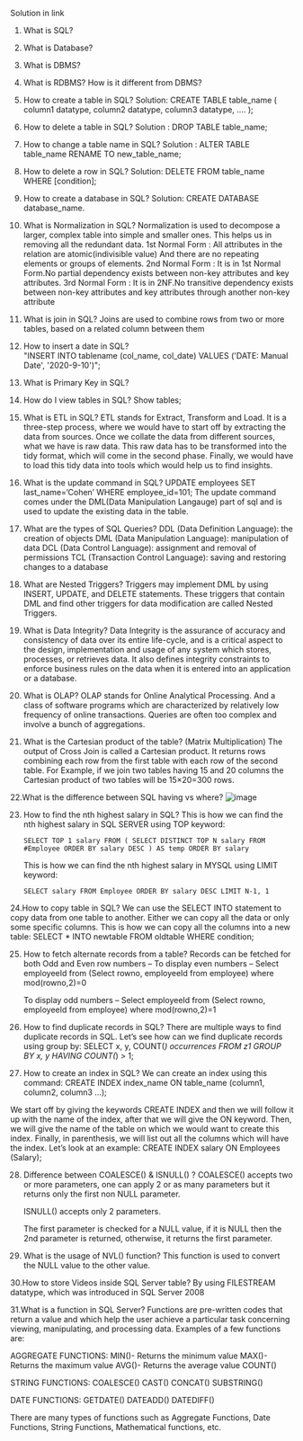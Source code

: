 Solution in link 

1. What is SQL?

2. What is Database?

3. What is DBMS?

4. What is RDBMS? How is it different from DBMS?

5. How to create a table in SQL?
  Solution: 
CREATE TABLE table_name (
	column1 datatype,
	column2 datatype,
	column3 datatype,
   ....
);

6. How to delete a table in SQL?
Solution : DROP TABLE table_name;

7. How to change a table name in SQL?
  Solution : ALTER TABLE table_name
  RENAME TO new_table_name;
  
8. How to delete a row in SQL?
  Solution: DELETE FROM table_name
  WHERE [condition];
  
9. How to create a database in SQL?
	Solution: CREATE DATABASE database_name.

10. What is Normalization in SQL?
	Normalization is used to decompose a larger, complex table into simple and smaller ones. This helps us in removing all the redundant data.
	1st Normal Form : All attributes in the relation are atomic(indivisible value) And there are no repeating elements or groups of elements.
	2nd Normal Form : It is in 1st Normal Form.No partial dependency exists between non-key attributes and key attributes.
	3rd Normal Form : It is in 2NF.No transitive dependency exists between non-key attributes and key attributes through another non-key attribute
	
11. What is join in SQL?
	Joins are used to combine rows from two or more tables, based on a related column between them

12. How to insert a date in SQL?	
	"INSERT INTO tablename (col_name, col_date) VALUES ('DATE: Manual Date', '2020-9-10')";
	
13. What is Primary Key in SQL?

14. How do I view tables in SQL?
	Show tables;

15. What is ETL in SQL? 
	ETL stands for Extract, Transform and Load. It is a three-step process, where we would have to start off by extracting the data from sources. 
	Once we collate the data from different sources, what we have is raw data. This raw data has to be transformed into the tidy format, 
	which will come in the second phase. Finally, we would have to load this tidy data into tools which would help us to find insights.

16. What is the update command in SQL? 
	UPDATE employees
	SET last_name=‘Cohen’
	WHERE employee_id=101;
	The update command comes under the DML(Data Manipulation Langauge) part of sql and is used to update the existing data in the table.

17. What are the types of SQL Queries?
	DDL (Data Definition Language): the creation of objects
	DML (Data Manipulation Language): manipulation of data
	DCL (Data Control Language): assignment and removal of permissions
	TCL (Transaction Control Language): saving and restoring changes to a database
	
18. What are Nested Triggers?
	Triggers may implement DML by using INSERT, UPDATE, and DELETE statements. These triggers that contain DML and find other triggers for data modification are 		called Nested Triggers.
	
19. What is Data Integrity?
	Data Integrity is the assurance of accuracy and consistency of data over its entire life-cycle, and is a critical aspect to the design, implementation and 		usage of any system which stores, processes, or retrieves data. It also defines integrity constraints to enforce business rules on the data 
		when it is entered into an application or a database.
		
		
20. What is OLAP?
	OLAP stands for Online Analytical Processing. And a class of software programs which are characterized by relatively low frequency of online transactions. 	Queries are often too complex and involve a bunch of aggregations. 
	
21. What is the Cartesian product of the table? (Matrix Multiplication)
	The output of Cross Join is called a Cartesian product. It returns rows combining each row from the first table with each row of the second table. 
	For Example, if we join two tables having 15 and 20 columns the Cartesian product of two tables will be 15×20=300 rows.
	
22.What is the difference between SQL having vs where?
	![image](https://user-images.githubusercontent.com/114629519/199356597-7bdfdce9-17bb-46bb-99ea-62aae3a7a8ea.png)
	
23. How to find the nth highest salary in SQL?
	This is how we can find the nth highest salary in SQL SERVER using TOP keyword:

		SELECT TOP 1 salary FROM ( SELECT DISTINCT TOP N salary FROM #Employee ORDER BY salary DESC ) AS temp ORDER BY salary
	This is how we can find the nth highest salary in MYSQL using LIMIT keyword:

		SELECT salary FROM Employee ORDER BY salary DESC LIMIT N-1, 1
		
24.How to copy table in SQL?
	We can use the SELECT INTO statement to copy data from one table to another. Either we can copy all the data or only some specific columns.
      	 This is how we can copy all the columns into a new table:
		SELECT *
	 	INTO newtable
		FROM oldtable
		WHERE condition;
		
25. How to fetch alternate records from a table?
	Records can be fetched for both Odd and Even row numbers – To display even numbers –
	Select employeeId from (Select rowno, employeeId from employee) where mod(rowno,2)=0
	
	To display odd numbers –
	Select employeeId from (Select rowno, employeeId from employee) where mod(rowno,2)=1
	
26. How to find duplicate records in SQL?
	There are multiple ways to find duplicate records in SQL. Let’s see how can we find duplicate records using group by:
	SELECT 
   	 x, 
    	y, 
    	COUNT(*) occurrences
	FROM z1
	GROUP BY
    	x, 
    	y
	HAVING 
    	COUNT(*) > 1;
	
27. How to create an index in SQL?
	We can create an index using this command:
	CREATE INDEX index_name
	ON table_name (column1, column2, column3 ...);
	
 We start off by giving the keywords CREATE INDEX and then we will follow it up with the name of the index, after that we will give the ON keyword. Then, we will give the name of the table on which we would want to create this index. Finally, in parenthesis, we will list out all the columns which will have the index. Let’s look at an example:
 		CREATE INDEX salary
		ON Employees (Salary);
		
28. Difference between COALESCE() & ISNULL() ?
	COALESCE() accepts two or more parameters, one can apply 2 or as many parameters but it returns only the first non NULL parameter. 

	ISNULL() accepts only 2 parameters. 

	The first parameter is checked for a NULL value, if it is NULL then the 2nd parameter is returned, otherwise, it returns the first parameter.
	
29. What is the usage of NVL() function?
	This function is used to convert the NULL value to the other value.
	
30.How to store Videos inside SQL Server table?
	By using FILESTREAM datatype, which was introduced in SQL Server 2008

31.What is a function in SQL Server?
Functions are pre-written codes that return a value and which help the user achieve a particular task concerning viewing, manipulating, and processing data.
Examples of a few functions are:

AGGREGATE FUNCTIONS:
		MIN()- Returns the minimum value
		MAX()- Returns the maximum value
		AVG()- Returns the average value
		COUNT()

STRING FUNCTIONS:
		COALESCE()
		CAST()
		CONCAT()
		SUBSTRING()

DATE FUNCTIONS:
	GETDATE()
	DATEADD()
	DATEDIFF()
	
There are many types of functions such as Aggregate Functions, Date Functions, String Functions, Mathematical functions, etc.

